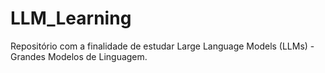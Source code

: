 # LLM_Learning
Repositório com a finalidade de estudar Large Language Models (LLMs) - Grandes Modelos de Linguagem.
